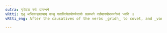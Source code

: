 ```yaml
---
sutra: गृधिवञ च्योः प्रलम्भने
vRtti: गृधु अभिकाङ्क्षायाम् वञ्चु गतावित्येतयोर्ण्यन्तयोः प्रलम्भने वर्त्तमानयोरात्मनेपदं भवति ॥
vRtti_eng: After the causatives of the verbs _gridh_ to covet, and _vanch_ to go, the _Atmanepada_ is employed, when used in the sense of deceiving, even though the fruit of action does not accrue to the agent.

---
```

